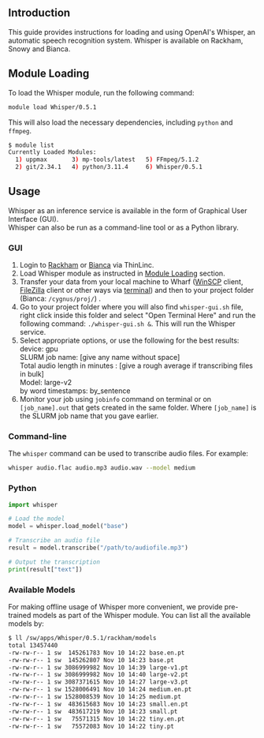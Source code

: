 
## Introduction

This guide provides instructions for loading and using OpenAI's Whisper, an
automatic speech recognition system. Whisper is available on Rackham,
Snowy and Bianca. 

## Module Loading

To load the Whisper module, run the following command:


```bash
module load Whisper/0.5.1
```

This will also load the necessary dependencies, including `python` 
and `ffmpeg`.

```bash
$ module list
Currently Loaded Modules:
  1) uppmax       3) mp-tools/latest   5) FFmpeg/5.1.2
  2) git/2.34.1   4) python/3.11.4     6) Whisper/0.5.1
```

## Usage

Whisper as an inference service is available in the form of Graphical User Interface (GUI).  
Whisper can also be run as a command-line tool or as a Python library. 

### GUI

1. Login to [Rackham](https://rackham-gui.uppmax.uu.se/) or [Bianca](https://bianca.uppmax.uu.se/) via ThinLinc.
2. Load Whisper module as instructed in [Module Loading](http://docs.uppmax.uu.se/software/whisper/#module-loading) section.
3. Transfer your data from your local machine to Wharf ([WinSCP](http://docs.uppmax.uu.se/cluster_guides/transfer_bianca/#winscp-windows) client, [FileZilla](http://docs.uppmax.uu.se/cluster_guides/transfer_bianca/#filezilla-linuxmacoswindows) client or other ways via [terminal](http://docs.uppmax.uu.se/cluster_guides/transfer_bianca/)) and then to your project folder (Bianca: `/cygnus/proj/`) .
4. Go to your project folder where you will also find `whisper-gui.sh` file, right click inside this folder and select "Open Terminal Here" and run the following command: `./whisper-gui.sh &`. This will run the Whisper service.
5. Select appropriate options, or use the following for the best results:  
   device: gpu  
   SLURM job name: [give any name without space]  
   Total audio length in minutes : [give a rough average if transcribing files in bulk]  
   Model: large-v2  
   by word timestamps: by_sentence  
6. Monitor your job using `jobinfo` command on terminal or on `[job_name].out` that gets created in the same folder. Where `[job_name]` is the SLURM job name that you gave earlier.

### Command-line

The `whisper` command can be used to transcribe audio files. For example:

```bash
whisper audio.flac audio.mp3 audio.wav --model medium
```

### Python

```python title="example.py"
import whisper

# Load the model
model = whisper.load_model("base")

# Transcribe an audio file
result = model.transcribe("/path/to/audiofile.mp3")

# Output the transcription
print(result["text"])

```

### Available Models

For making offline usage of Whisper more convenient, we provide
pre-trained models as part of the Whisper module. You can list
all the available models by:

```bash
$ ll /sw/apps/Whisper/0.5.1/rackham/models
total 13457440
-rw-rw-r-- 1 sw  145261783 Nov 10 14:22 base.en.pt
-rw-rw-r-- 1 sw  145262807 Nov 10 14:23 base.pt
-rw-rw-r-- 1 sw 3086999982 Nov 10 14:39 large-v1.pt
-rw-rw-r-- 1 sw 3086999982 Nov 10 14:40 large-v2.pt
-rw-rw-r-- 1 sw 3087371615 Nov 10 14:27 large-v3.pt
-rw-rw-r-- 1 sw 1528006491 Nov 10 14:24 medium.en.pt
-rw-rw-r-- 1 sw 1528008539 Nov 10 14:25 medium.pt
-rw-rw-r-- 1 sw  483615683 Nov 10 14:23 small.en.pt
-rw-rw-r-- 1 sw  483617219 Nov 10 14:23 small.pt
-rw-rw-r-- 1 sw   75571315 Nov 10 14:22 tiny.en.pt
-rw-rw-r-- 1 sw   75572083 Nov 10 14:22 tiny.pt
```
